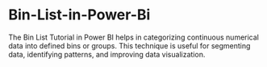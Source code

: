 # Bin-List-in-Power-Bi
The Bin List Tutorial in Power BI helps in categorizing continuous numerical data into defined bins or groups. This technique is useful for segmenting data, identifying patterns, and improving data visualization.
